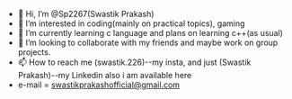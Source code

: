 - 👋 Hi, I’m @Sp2267(Swastik Prakash)
- 👀 I’m interested in coding(mainly on practical topics), gaming
- 🌱 I’m currently learning c language and plans on learning c++(as usual)
- 💞️ I’m looking to collaborate with my friends and maybe work on group projects.
- 📫 How to reach me (swastik.226)--my insta, and just (Swastik Prakash)--my Linkedin also i am available here
- e-mail = swastikprakashofficial@gmail.com

<!---
Sp2267/Sp2267 is a ✨ special ✨ repository because its `README.md` (this file) appears on your GitHub profile.
You can click the Preview link to take a look at your changes.
--->
